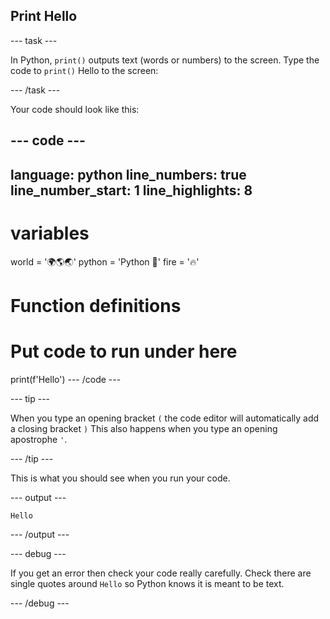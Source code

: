 <h2 class="rpf-squiggle-heading">Print Hello</h2>

--- task ---

In Python, `print()` outputs text (words or numbers) to the screen.
Type the code to `print()` Hello to the screen:

--- /task ---

Your code should look like this:

--- code ---
---
language: python
line_numbers: true
line_number_start: 1
line_highlights: 8
---
# variables
world = '🌍🌎🌏'
python = 'Python 🐍'
fire = '🔥'

# Function definitions        
  
# Put code to run under here
print(f'Hello')
--- /code ---

--- tip ---

When you type an opening bracket `(` the code editor will automatically add a closing bracket `)` 
This also happens when you type an opening apostrophe `'`.

--- /tip ---

This is what you should see when you run your code.

--- output ---

```
Hello
```

--- /output ---

--- debug ---

If you get an error then check your code really carefully. Check there are single quotes around `Hello` so Python knows it is meant to be text.

--- /debug ---
